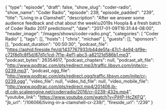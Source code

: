 {
  "type": "episode",
  "draft": false,
  "show_slug": "coder-radio",
  "show_name": "Coder Radio",
  "episode": 239,
  "episode_padded": "239",
  "title": "Living in a Clamshell",
  "description": "After we answer some audience feedback and chat about the week\u2019s Hoopla & a fresh batch of Coder Radio 2017 predictions!",
  "date": "2017-01-09T16:31:44-08:00",
  "header_image": "/images/shows/coder-radio.png",
  "categories": [
    "Coder Radio"
  ],
  "tags": [],
  "hosts": [
    "chris",
    "michael"
  ],
  "guests": [],
  "sponsors": [],
  "podcast_duration": "00:50:30",
  "podcast_file": "https://aphid.fireside.fm/d/1437767933/b44de5fa-47c1-4e94-bf9e-c72f8d1c8f5d/87d1c1cd-7f1e-4ef1-abc3-a82121d586b1.mp3",
  "podcast_bytes": 26354617,
  "podcast_chapters": null,
  "podcast_alt_file": "http://www.podtrac.com/pts/redirect.mp3/traffic.libsyn.com/jnite/cr-0239.mp3",
  "podcast_ogg_file": "http://www.podtrac.com/pts/redirect.ogg/traffic.libsyn.com/jnite/cr-0239.ogg",
  "video_file": null,
  "video_hd_file": null,
  "video_mobile_file": "http://www.podtrac.com/pts/redirect.mp4/201406.jb-dl.cdn.scaleengine.net/coderradio/2016/cr-0239-432p.mp4",
  "youtube_link": "https://www.youtube.com/watch?v=PiHP-HcZKFQ",
  "jb_url": "/106066/living-in-a-clamshell-cr-239/",
  "fireside_url": "/239"
}

